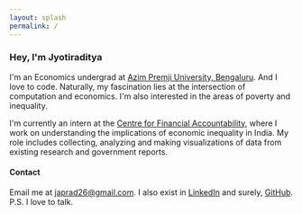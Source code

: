 ```yaml
---
layout: splash
permalink: /
---
```

### Hey, I'm Jyotiraditya

I'm an Economics undergrad at [Azim Premji University, Bengaluru](https://azimpremjiuniversity.edu.in). 
And I love to code.
Naturally, my fascination lies at the intersection of  computation and economics. 
I'm also interested in the areas of poverty and inequality. 

I'm currently an intern at the [Centre for Financial Accountability](https://cenfa.org), where I work on understanding the implications of economic inequality in India.
My role includes collecting, analyzing and making visualizations of data from existing research and government reports.

#### Contact
Email me at [japrad26@gmail.com](mailto:japrad26@gmail.com).
I also exist in [LinkedIn](https://www.linkedin.com/in/jyotiraditya-pradhan-507858235/) and surely, [GitHub](https://github.com/JaPrad).  
P.S. I love to talk.
